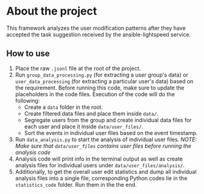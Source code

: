 # About the project

This framework analyzes the user modification patterns after they have accepted the task suggestion received by the ansible-lightspeed service.

## How to use

1. Place the raw `.jsonl` file at the root of the project.
2. Run `group_data_processing.py` (for extracting a user group's data) or `user_data_processing` (for extracting a particular user's data) based on the requirement. Before running this code, make sure to update the placeholders in the code files. Execution of the code will do the following:
    * Create a `data` folder in the root.
    * Create filtered data files and place them inside `data/`.
    * Segregate users from the group and create individual data files for each user and place it inside `data/user_files/`.
    * Sort the events in individual user files based on the event timestamp.
3. Run `data_analysis.py` to start the analysis of individual user files.
_NOTE:  Make sure that `data/user_files` contains user files before running the analysis code_
4. Analysis code will print info in the terminal output as well as create analysis files for individual users under `data/user_files/analysis/`.
5. Additionally, to get the overall user edit statistics and dump all individual analysis files into a single file, corresponding Python codes lie in the `statistics_code` folder. Run them in the the end.
